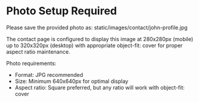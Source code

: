# Photo Setup Required

Please save the provided photo as:
static/images/contact/john-profile.jpg

The contact page is configured to display this image at 280x280px (mobile) up to 320x320px (desktop) with appropriate object-fit: cover for proper aspect ratio maintenance.

Photo requirements:
- Format: JPG recommended
- Size: Minimum 640x640px for optimal display
- Aspect ratio: Square preferred, but any ratio will work with object-fit: cover
